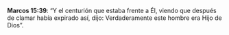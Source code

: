 
**Marcos 15:39**: “Y el centurión que estaba frente a Él, viendo que después de clamar había expirado así, dijo: Verdaderamente este hombre era Hijo de Dios”.

